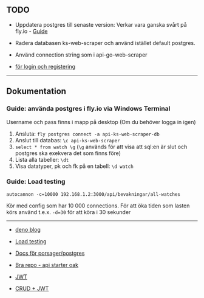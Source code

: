 ## TODO

* Uppdatera postgres till senaste version: Verkar vara ganska svårt på fly.io - [Guide](https://fly.io/docs/postgres/managing/upgrades/)

* Radera databasen ks-web-scraper och använd istället default postgres.

* Använd connection string som i api-go-web-scraper

* [för login och registering](https://github.com/thecodeholic/deno-login-register/blob/master/routes.ts)


---
## Dokumentation
 
### Guide: använda postgres i fly.io via Windows Terminal
Username och pass finns i mapp på desktop (Om du behöver logga in igen)
 
1. Ansluta: `fly postgres connect -a api-ks-web-scraper-db`
1. Anslut till databas: `\c api-ks-web-scraper`
1. `select * from watch \g` (`\g` används för att visa att sql:en är slut och postgres ska exekvera det som finns före)
1. Lista alla tabeller: `\dt`
1. Visa datatyper, pk och fk på en tabell: `\d watch`

### Guide: Load testing
`autocannon -c=10000 192.168.1.2:3000/api/bevakningar/all-watches`

Kör med config som har 10 000 connections. För att öka tiden som lasten körs använd t.e.x. `-d=30` för att köra i 30 sekunder

---
* [deno blog](https://deno.com/blog)

* [Load testing](https://www.npmjs.com/package/autocannon)

* [Docs för porsager/postgres](https://github.com/porsager/postgres)

* [Bra repo - api starter oak](https://github.com/asad-mlbd/deno-api-starter-oak)

* [JWT](https://github.com/wpcodevo/deno-refresh-jwt/blob/master/src/controllers/auth.controller.ts)

* [CRUD + JWT](https://github.com/22mahmoud/deno_crud_jwt)